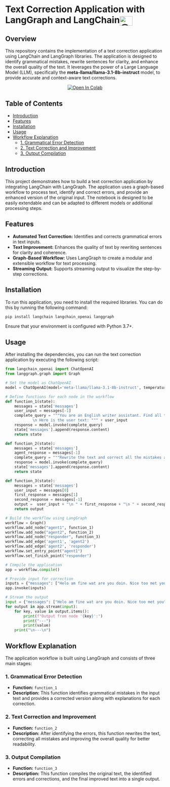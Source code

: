 # Text Correction Application with LangGraph and LangChain<a href="https://medium.com/@givkashi/text-correction-application-with-langchain-langgraph-and-llm-bbd0ad006160" target="blank"><img align="center" src="https://raw.githubusercontent.com/rahuldkjain/github-profile-readme-generator/master/src/images/icons/Social/medium.svg" alt="@_giaabaoo_" height="30" width="40" /></a>


## Overview

This repository contains the implementation of a text correction application using LangChain and LangGraph libraries. The application is designed to identify grammatical mistakes, rewrite sentences for clarity, and enhance the overall quality of the text. It leverages the power of a Large Language Model (LLM), specifically the **meta-llama/llama-3.1-8b-instruct** model, to provide accurate and context-aware text corrections.

<center>
    <a href="https://github.com/givkashi/Text-Correction-Application-with-LangGraph/blob/main/LangGraph_Text_Correction.ipynb"><img src="https://colab.research.google.com/assets/colab-badge.svg" alt="Open In Colab"/></a>
</center>

## Table of Contents

- [Introduction](#introduction)
- [Features](#features)
- [Installation](#installation)
- [Usage](#usage)
- [Workflow Explanation](#workflow-explanation)
  - [1. Grammatical Error Detection](#1-grammatical-error-detection)
  - [2. Text Correction and Improvement](#2-text-correction-and-improvement)
  - [3. Output Compilation](#3-output-compilation)


## Introduction

This project demonstrates how to build a text correction application by integrating LangChain with LangGraph. The application uses a graph-based workflow to process text, identify and correct errors, and provide an enhanced version of the original input. The notebook is designed to be easily extendable and can be adapted to different models or additional processing steps.

## Features

- **Automated Text Correction:** Identifies and corrects grammatical errors in text inputs.
- **Text Improvement:** Enhances the quality of text by rewriting sentences for clarity and coherence.
- **Graph-Based Workflow:** Uses LangGraph to create a modular and extensible workflow for text processing.
- **Streaming Output:** Supports streaming output to visualize the step-by-step corrections.

## Installation

To run this application, you need to install the required libraries. You can do this by running the following command:

```bash
pip install langchain langchain_openai langgraph
```

Ensure that your environment is configured with Python 3.7+.

## Usage

After installing the dependencies, you can run the text correction application by executing the following script:

```python
from langchain_openai import ChatOpenAI
from langgraph.graph import Graph

# Set the model as ChatOpenAI
model = ChatOpenAI(model='meta-llama/llama-3.1-8b-instruct', temperature=0)

# Define functions for each node in the workflow
def function_1(state):
    messages = state['messages']
    user_input = messages[-1]
    complete_query = """You are an English writer assistant. Find all the grammatical mistakes in the provided text by the user and write the correct version with explanation for each one
            \n Here is the user text: """ + user_input
    response = model.invoke(complete_query)
    state['messages'].append(response.content)
    return state

def function_2(state):
    messages = state['messages']
    agent_response = messages[-1]
    complete_query = """Rewrite the text and correct all the mistakes also improve the quality of the text """ + agent_response
    response = model.invoke(complete_query)
    state['messages'].append(response.content)
    return state

def function_3(state):
    messages = state['messages']
    user_input = messages[0]
    first_response = messages[1]
    second_response = messages[-1]
    output =  user_input + "\n " + first_response + "\n " + second_response
    return output

# Build the workflow using LangGraph
workflow = Graph()
workflow.add_node("agent1", function_1)
workflow.add_node("agent2", function_2)
workflow.add_node("responder", function_3)
workflow.add_edge('agent1', 'agent2')
workflow.add_edge('agent2', 'responder')
workflow.set_entry_point("agent1")
workflow.set_finish_point("responder")

# Compile the application
app = workflow.compile()

# Provide input for correction
inputs = {"messages": ["Helo am fine wat are you doin. Nice too met you"]}
app.invoke(inputs)

# Stream the output
input = {"messages": ["Helo am fine wat are you doin. Nice too met you"]}
for output in app.stream(input):
    for key, value in output.items():
        print(f"Output from node '{key}':")
        print("---")
        print(value)
    print("\n---\n")
```

## Workflow Explanation

The application workflow is built using LangGraph and consists of three main stages:

### 1. Grammatical Error Detection

- **Function:** `function_1`
- **Description:** This function identifies grammatical mistakes in the input text and provides a corrected version along with explanations for each correction.

### 2. Text Correction and Improvement

- **Function:** `function_2`
- **Description:** After identifying the errors, this function rewrites the text, correcting all mistakes and improving the overall quality for better readability.

### 3. Output Compilation

- **Function:** `function_3`
- **Description:** This function compiles the original text, the identified errors and corrections, and the final improved text into a single output.

